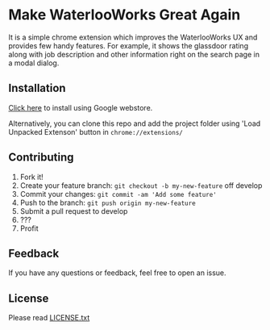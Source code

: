 # Make WaterlooWorks Great Again

It is a simple chrome extension which improves the WaterlooWorks UX and provides few handy features. For example,
it shows the glassdoor rating along with job description and other information right on the search page in a modal dialog.

## Installation

[Click here](https://chrome.google.com/webstore/detail/make-waterlooworks-great/mlekdinlcaggpokncinbmomaplhbjpmb) to install using Google webstore.

Alternatively, you can clone this repo and add the project folder using 'Load Unpacked Extenson' button in `chrome://extensions/`

## Contributing

1. Fork it!
2. Create your feature branch: `git checkout -b my-new-feature` off develop
3. Commit your changes: `git commit -am 'Add some feature'`
4. Push to the branch: `git push origin my-new-feature`
5. Submit a pull request to develop
6. ???
7. Profit

## Feedback

If you have any questions or feedback, feel free to open an issue.

## License

Please read [LICENSE.txt](/LICENSE.txt)

